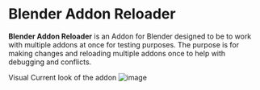 # Blender Addon Reloader

**Blender Addon Reloader** is an Addon for Blender designed to be to work with multiple addons at once for testing purposes. The purpose is for making changes and reloading multiple addons once to help with debugging and conflicts.

Visual Current look of the addon
![image](https://github.com/adamearle/Blender-Addon-Reloader/assets/16330340/be6e4108-41ab-4e44-b619-8faf55ddb32c)
